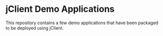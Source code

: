 # jClient Demo Applications

This repository contains a few demo applications that have been packaged to be deployed using jClient.